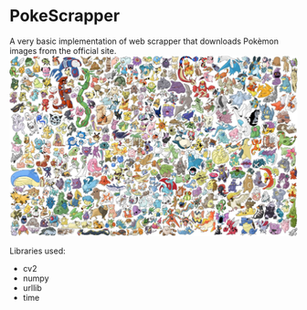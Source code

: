 # PokeScrapper
A very basic implementation of web scrapper that downloads Pokèmon images from the official site.
![Pokèmon](pok.jpg)


Libraries used:

* cv2
* numpy
* urllib
* time
